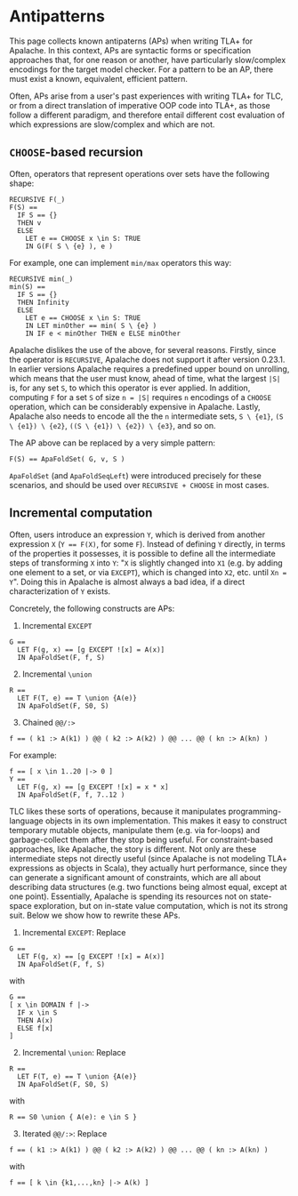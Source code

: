 # Antipatterns

This page collects known antipaterns (APs) when writing TLA+ for Apalache. In this context, APs are syntactic forms or specification approaches that, for one reason or another, have particularly slow/complex encodings for the target model checker. For a pattern to be an AP, there must exist a known, equivalent, efficient pattern. 

Often, APs arise from a user's past experiences with writing TLA+ for TLC, or from a direct translation of imperative OOP code into TLA+, as those follow a different paradigm, and therefore entail different cost evaluation of which expressions are slow/complex and which are not.

## `CHOOSE`-based recursion

Often, operators that represent operations over sets have the following shape:
```tla
RECURSIVE F(_)
F(S) == 
  IF S == {}
  THEN v
  ELSE 
    LET e == CHOOSE x \in S: TRUE
    IN G(F( S \ {e} ), e )
```

For example, one can implement `min/max` operators this way:
```tla
RECURSIVE min(_)
min(S) == 
  IF S == {}
  THEN Infinity
  ELSE 
    LET e == CHOOSE x \in S: TRUE
    IN LET minOther == min( S \ {e} )
    IN IF e < minOther THEN e ELSE minOther 
```

Apalache dislikes the use of the above, for several reasons. Firstly, since the operator is `RECURSIVE`, Apalache does not support it after version 0.23.1. In earlier versions Apalache requires a predefined upper bound on unrolling, which means that the user must know, ahead of time, what the largest `|S|` is, for any set `S`, to which this operator is ever applied. 
In addition, computing `F` for a set `S` of size `n = |S|` requires `n` encodings of a `CHOOSE` operation, which can be considerably expensive in Apalache.
Lastly, Apalache also needs to encode all the the `n` intermediate sets, `S \ {e1}`, `(S \ {e1}) \ {e2}`, `((S \ {e1}) \ {e2}) \ {e3}`, and so on.

The AP above can be replaced by a very simple pattern:
```tla
F(S) == ApaFoldSet( G, v, S )
```

`ApaFoldSet` (and `ApaFoldSeqLeft`) were introduced precisely for these scenarios, and should be used over `RECURSIVE + CHOOSE` in most cases.

## Incremental computation
Often, users introduce an expression `Y`, which is derived from another expression `X` (`Y == F(X)`, for some `F`). Instead of defining `Y` directly, in terms of the properties it possesses,  it is possible to define all the intermediate steps of transforming `X` into `Y`: "`X` is slightly changed into `X1` (e.g. by adding one element to a set, or via `EXCEPT`), which is changed into `X2`, etc. until `Xn = Y`". Doing this in Apalache is almost always a bad idea, if a direct characterization of `Y` exists.

Concretely, the following constructs are APs:
1. Incremental `EXCEPT`
```tla
G ==
  LET F(g, x) == [g EXCEPT ![x] = A(x)]
  IN ApaFoldSet(F, f, S)
```

2. Incremental `\union`
```tla
R ==
  LET F(T, e) == T \union {A(e)}
  IN ApaFoldSet(F, S0, S)
```

3. Chained `@@/:>`
```tla
f == ( k1 :> A(k1) ) @@ ( k2 :> A(k2) ) @@ ... @@ ( kn :> A(kn) ) 
```

For example:
```tla
f == [ x \in 1..20 |-> 0 ]
Y == 
  LET F(g, x) == [g EXCEPT ![x] = x * x]
  IN ApaFoldSet(F, f, 7..12 )
```

TLC likes these sorts of operations, because it manipulates programming-language objects in its own implementation.
This makes it easy to construct temporary mutable objects, manipulate them (e.g. via for-loops) and garbage-collect them after they stop being useful.
For constraint-based approaches, like Apalache, the story is different.
Not only are these intermediate steps not directly useful (since Apalache is not modeling TLA+ expressions as objects in Scala),
they actually hurt performance, since they can generate a significant amount of constraints,
which are all about describing data structures (e.g. two functions being almost equal, except at one point).
Essentially, Apalache is spending its resources not on state-space exploration, but on in-state value computation, which is not its strong suit.
Below we show how to rewrite these APs.

1. Incremental `EXCEPT`: Replace
```tla
G ==
  LET F(g, x) == [g EXCEPT ![x] = A(x)]
  IN ApaFoldSet(F, f, S)
```
with
```tla
G == 
[ x \in DOMAIN f |->
  IF x \in S
  THEN A(x)
  ELSE f[x]
]
```

2. Incremental `\union`: Replace
  ```tla
  R ==
    LET F(T, e) == T \union {A(e)}
    IN ApaFoldSet(F, S0, S)
  ```
with
```tla
R == S0 \union { A(e): e \in S }
```

3. Iterated `@@/:>`: Replace
```tla
f == ( k1 :> A(k1) ) @@ ( k2 :> A(k2) ) @@ ... @@ ( kn :> A(kn) ) 
```
with
```tla
f == [ k \in {k1,...,kn} |-> A(k) ]
```

